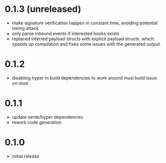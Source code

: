# 0.1.3 (unreleased)

* make signature verification happen in constant time, avoiding potential timing attack
* only parse inbound events if interested hooks exists
* replaced inferred payload structs with explicit payload structs. which speeds up compilation and fixes
some issues with the generated output.

# 0.1.2

* disabling hyper in build dependencies to work around musl build issue on musl

# 0.1.1

* update serde/hyper dependencies
* rework code generation

# 0.1.0

* initial release
